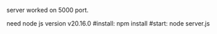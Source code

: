 server worked on 5000 port.


need node js version v20.16.0
#install:
npm install 
#start:
node server.js
